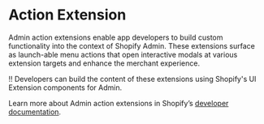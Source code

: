 # Action Extension

Admin action extensions enable app developers to build custom functionality into the context of Shopify Admin. These extensions surface as launch-able menu actions that open interactive modals at various extension targets and enhance the merchant experience.

!! Developers can build the content of these extensions using Shopify's UI Extension components for Admin.

Learn more about Admin action extensions in Shopify’s [developer documentation](https://shopify.dev/docs/apps/admin/admin-actions-and-blocks).
